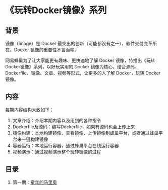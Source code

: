 《玩转Docker镜像》系列
===

## 背景
镜像（Image）是 Docker 最突出的创新（可能都没有之一），软件交付变革所在。Docker 镜像的重要性不言而喻。

网易蜂巢为了让大家能更有趣味、更快速地了解 Docker 镜像，特推出《玩转Docker镜像》系列，以好玩实用的 Docker 镜像为核心，结合源码、Dockerfile、镜像、文章、视频等形式，让更多的人了解 Docker，玩转 Docker 镜像。

## 内容
每期内容结构大致如下：

1. 文章介绍：介绍本期内容以及用到的各种指令
2. Dockerfile及源码：编写Dockerfile，如果有源码也会上传上来
3. 镜像构建：本地构建镜像、查看镜像、上传镜像到蜂巢平台，或者通过蜂巢平台来一键构建镜像
4. 容器运行：本地运行容器，通过蜂巢平台在线运行容器
5. 视频演示：通过视频演示整个玩转镜像的过程

## 目录
1. 第一期：[童年的马里奥](stage-1)
